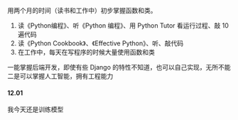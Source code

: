
用两个月的时间（读书和工作中）初步掌握函数和类。  

1. 读《Python编程》、听《Python 编程》、用 Python Tutor 看运行过程、敲 10 遍代码
2. 读《Python Cookbook》、《Effective Python》、听、敲代码  
3. 在工作中，每天在写程序的时候大量使用函数和类  

一能掌握后端开发，即使有些 Django 的特性不知道，也可以自己实现，无所不能  
二是可以掌握人工智能，拥有工程能力  


#### 12.01  

我今天还是训练模型  





